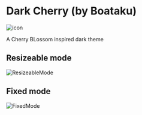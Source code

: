 # Dark Cherry (by Boataku)

![icon](https://github.com/user-attachments/assets/03e7e850-4d35-423b-82a9-2d5210b6095c)

A Cherry BLossom inspired dark theme

## Resizeable mode
![ResizeableMode](https://github.com/user-attachments/assets/22633e8b-2748-4ed3-88bf-9a02a93998fd)

## Fixed mode
![FixedMode](https://github.com/user-attachments/assets/99519f09-e95c-4f88-90a0-c2e705c9c6e1)
